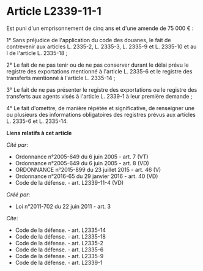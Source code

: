 # Article L2339-11-1

Est puni d'un emprisonnement de cinq ans et d'une amende de 75 000 € : 

1° Sans préjudice de l'application du code des douanes, le fait de contrevenir aux articles L. 2335-2, L. 2335-3, L. 2335-9
et L. 2335-10 et au I de l'article L. 2335-18 ; 

2° Le fait de ne pas tenir ou de ne pas conserver durant le délai prévu le registre des exportations mentionné à l'article L.
2335-6 et le registre des transferts mentionné à l'article L. 2335-14 ; 

3° Le fait de ne pas présenter le registre des exportations ou le registre des transferts aux agents visés à l'article L.
2339-1 à leur première demande ; 

4° Le fait d'omettre, de manière répétée et significative, de renseigner une ou plusieurs des informations obligatoires des
registres prévus aux articles L. 2335-6 et L. 2335-14.

**Liens relatifs à cet article**

_Cité par_:

  - Ordonnance n°2005-649 du 6 juin 2005 - art. 7 (VT)
  - Ordonnance n°2005-649 du 6 juin 2005 - art. 8 (VD)
  - ORDONNANCE n°2015-899 du 23 juillet 2015 - art. 46 (V)
  - Ordonnance n°2016-65 du 29 janvier 2016 - art. 40 (VD)
  - Code de la défense. - art. L2339-11-4 (VD)

_Créé par_:

  - Loi n°2011-702 du 22 juin 2011 - art. 3

_Cite_:

  - Code de la défense. - art. L2335-14
  - Code de la défense. - art. L2335-18
  - Code de la défense. - art. L2335-2
  - Code de la défense. - art. L2335-6
  - Code de la défense. - art. L2335-9
  - Code de la défense. - art. L2339-1
